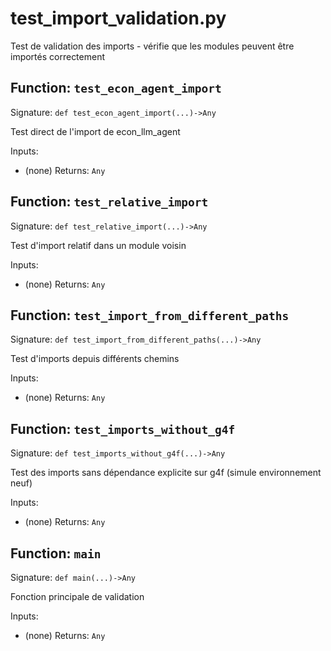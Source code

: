 # test_import_validation.py

Test de validation des imports - vérifie que les modules peuvent être importés correctement

## Function: `test_econ_agent_import`

Signature: `def test_econ_agent_import(...)->Any`

Test direct de l'import de econ_llm_agent

Inputs:
- (none)
Returns: `Any`

## Function: `test_relative_import`

Signature: `def test_relative_import(...)->Any`

Test d'import relatif dans un module voisin

Inputs:
- (none)
Returns: `Any`

## Function: `test_import_from_different_paths`

Signature: `def test_import_from_different_paths(...)->Any`

Test d'imports depuis différents chemins

Inputs:
- (none)
Returns: `Any`

## Function: `test_imports_without_g4f`

Signature: `def test_imports_without_g4f(...)->Any`

Test des imports sans dépendance explicite sur g4f (simule environnement neuf)

Inputs:
- (none)
Returns: `Any`

## Function: `main`

Signature: `def main(...)->Any`

Fonction principale de validation

Inputs:
- (none)
Returns: `Any`
